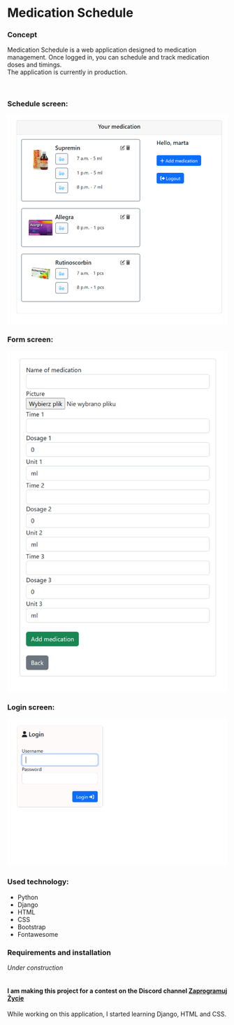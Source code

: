 # Medication Schedule

### Concept 
Medication Schedule is a web application designed to medication management. Once logged in, you can schedule and track medication doses and timings. <br> 
The application is currently in production.

<br>

### Schedule screen:
<p align="center">
  <img src="./screenshot.png" width=520px title="screenshot">
</p>

### Form screen: 
<p align="center">
  <img src="./screenshot_form.png" width=520px title="screenshot">
</p>

### Login screen: 
<p align="center">
  <img src="./screenshot_login.png" width=520px title="screenshot">
</p>

### Used technology:
- Python
- Django
- HTML
- CSS
- Bootstrap
- Fontawesome

### Requirements and installation
<em>Under construction</em>
<br><br>

#### I am making this project for a contest on the Discord channel [Zaprogramuj Życie](https://discord.com/invite/zaprogramujzycie)
While working on this application, I started learning Django, HTML and CSS.
